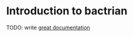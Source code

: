 # Introduction to bactrian

TODO: write [great documentation](http://jacobian.org/writing/what-to-write/)
